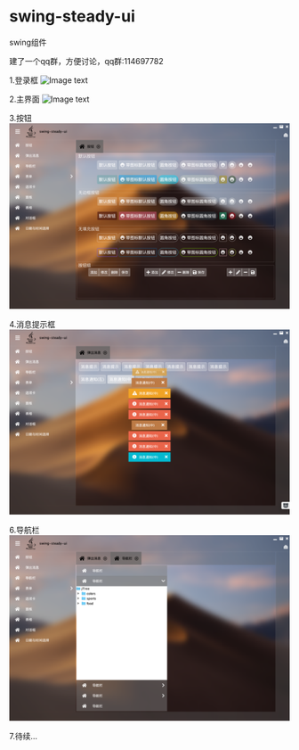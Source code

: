 # swing-steady-ui
swing组件

建了一个qq群，方便讨论，qq群:114697782

1.登录框
![Image text](https://github.com/lwdillon/swing-steady-ui/raw/master/.README/WeChate323d760e57358b3298f95e2e0933280.png)

2.主界面
![Image text](https://github.com/lwdillon/swing-steady-ui/raw/master/.README/WeChat39625d79adddaf9a5bd624c2e0d219e3.png)

3.按钮
![Image text](https://github.com/lwdillon/swing-steady-ui/raw/master/.README/WeChatd28fb01663687a7d6549f9f9a061bd78.png)

4.消息提示框
![Image text](https://github.com/lwdillon/swing-steady-ui/raw/master/.README/WeChat502.png)

6.导航栏
![Image text](https://github.com/lwdillon/swing-steady-ui/raw/master/.README/WeChata85.png)

7.待续...
